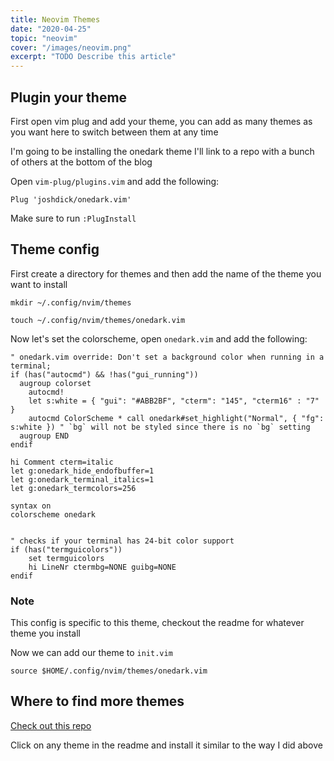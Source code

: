 ```yaml
---
title: Neovim Themes
date: "2020-04-25"
topic: "neovim"
cover: "/images/neovim.png"
excerpt: "TODO Describe this article"
---
```


## Plugin your theme

First open vim plug and add your theme, you can add as many themes as you want here to switch between them at any time

I'm going to be installing the onedark theme I'll link to a repo with a bunch of others at the bottom of the blog

Open `vim-plug/plugins.vim` and add the following:

```
Plug 'joshdick/onedark.vim'
```

Make sure to run `:PlugInstall`

## Theme config

First create a directory for themes and then add the name of the theme you want to install

```
mkdir ~/.config/nvim/themes

touch ~/.config/nvim/themes/onedark.vim
```

Now let's set the colorscheme, open `onedark.vim` and add the following:

```
" onedark.vim override: Don't set a background color when running in a terminal;
if (has("autocmd") && !has("gui_running"))
  augroup colorset
    autocmd!
    let s:white = { "gui": "#ABB2BF", "cterm": "145", "cterm16" : "7" }
    autocmd ColorScheme * call onedark#set_highlight("Normal", { "fg": s:white }) " `bg` will not be styled since there is no `bg` setting
  augroup END
endif

hi Comment cterm=italic
let g:onedark_hide_endofbuffer=1
let g:onedark_terminal_italics=1
let g:onedark_termcolors=256

syntax on
colorscheme onedark


" checks if your terminal has 24-bit color support
if (has("termguicolors"))
    set termguicolors
    hi LineNr ctermbg=NONE guibg=NONE
endif
```

### Note

This config is specific to this theme, checkout the readme for whatever theme you install

Now we can add our theme to `init.vim`

```
source $HOME/.config/nvim/themes/onedark.vim
```

## Where to find more themes

[Check out this repo](https://github.com/rafi/awesome-vim-colorschemes)

Click on any theme in the readme and install it similar to the way I did above
